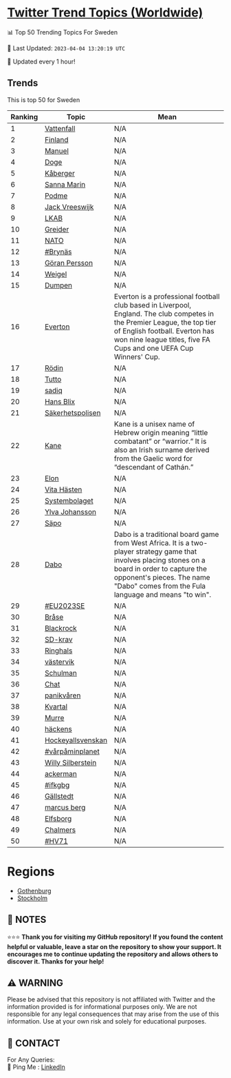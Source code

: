 [Twitter Trend Topics (Worldwide)](https://github.com/ErcinDedeoglu/Twitter-Trend-Topics)
==========


📊 Top 50 Trending Topics For Sweden

📆 Last Updated: `2023-04-04 13:20:19 UTC`

🔧 Updated every 1 hour!


## Trends

This is top 50 for Sweden

| Ranking | Topic | Mean |
| ------- | ------------ | ------------ |
| 1 | [Vattenfall](http://twitter.com/search?q=Vattenfall) | N/A |
| 2 | [Finland](http://twitter.com/search?q=Finland) | N/A |
| 3 | [Manuel](http://twitter.com/search?q=Manuel) | N/A |
| 4 | [Doge](http://twitter.com/search?q=Doge) | N/A |
| 5 | [Kåberger](http://twitter.com/search?q=K%c3%a5berger) | N/A |
| 6 | [Sanna Marin](http://twitter.com/search?q=Sanna+Marin) | N/A |
| 7 | [Podme](http://twitter.com/search?q=Podme) | N/A |
| 8 | [Jack Vreeswijk](http://twitter.com/search?q=Jack+Vreeswijk) | N/A |
| 9 | [LKAB](http://twitter.com/search?q=LKAB) | N/A |
| 10 | [Greider](http://twitter.com/search?q=Greider) | N/A |
| 11 | [NATO](http://twitter.com/search?q=NATO) | N/A |
| 12 | [#Brynäs](http://twitter.com/search?q=%23Bryn%c3%a4s) | N/A |
| 13 | [Göran Persson](http://twitter.com/search?q=G%c3%b6ran+Persson) | N/A |
| 14 | [Weigel](http://twitter.com/search?q=Weigel) | N/A |
| 15 | [Dumpen](http://twitter.com/search?q=Dumpen) | N/A |
| 16 | [Everton](http://twitter.com/search?q=Everton) | Everton is a professional football club based in Liverpool, England. The club competes in the Premier League, the top tier of English football. Everton has won nine league titles, five FA Cups and one UEFA Cup Winners' Cup. |
| 17 | [Rödin](http://twitter.com/search?q=R%c3%b6din) | N/A |
| 18 | [Tutto](http://twitter.com/search?q=Tutto) | N/A |
| 19 | [sadiq](http://twitter.com/search?q=sadiq) | N/A |
| 20 | [Hans Blix](http://twitter.com/search?q=Hans+Blix) | N/A |
| 21 | [Säkerhetspolisen](http://twitter.com/search?q=S%c3%a4kerhetspolisen) | N/A |
| 22 | [Kane](http://twitter.com/search?q=Kane) | Kane is a unisex name of Hebrew origin meaning “little combatant” or “warrior.” It is also an Irish surname derived from the Gaelic word for “descendant of Cathán.” |
| 23 | [Elon](http://twitter.com/search?q=Elon) | N/A |
| 24 | [Vita Hästen](http://twitter.com/search?q=Vita+H%c3%a4sten) | N/A |
| 25 | [Systembolaget](http://twitter.com/search?q=Systembolaget) | N/A |
| 26 | [Ylva Johansson](http://twitter.com/search?q=Ylva+Johansson) | N/A |
| 27 | [Säpo](http://twitter.com/search?q=S%c3%a4po) | N/A |
| 28 | [Dabo](http://twitter.com/search?q=Dabo) | Dabo is a traditional board game from West Africa. It is a two-player strategy game that involves placing stones on a board in order to capture the opponent's pieces. The name "Dabo" comes from the Fula language and means "to win". |
| 29 | [#EU2023SE](http://twitter.com/search?q=%23EU2023SE) | N/A |
| 30 | [Bråse](http://twitter.com/search?q=Br%c3%a5se) | N/A |
| 31 | [Blackrock](http://twitter.com/search?q=Blackrock) | N/A |
| 32 | [SD-krav](http://twitter.com/search?q=SD-krav) | N/A |
| 33 | [Ringhals](http://twitter.com/search?q=Ringhals) | N/A |
| 34 | [västervik](http://twitter.com/search?q=v%c3%a4stervik) | N/A |
| 35 | [Schulman](http://twitter.com/search?q=Schulman) | N/A |
| 36 | [Chat](http://twitter.com/search?q=Chat) | N/A |
| 37 | [panikvåren](http://twitter.com/search?q=panikv%c3%a5ren) | N/A |
| 38 | [Kvartal](http://twitter.com/search?q=Kvartal) | N/A |
| 39 | [Murre](http://twitter.com/search?q=Murre) | N/A |
| 40 | [häckens](http://twitter.com/search?q=h%c3%a4ckens) | N/A |
| 41 | [Hockeyallsvenskan](http://twitter.com/search?q=Hockeyallsvenskan) | N/A |
| 42 | [#vårpåminplanet](http://twitter.com/search?q=%23v%c3%a5rp%c3%a5minplanet) | N/A |
| 43 | [Willy Silberstein](http://twitter.com/search?q=Willy+Silberstein) | N/A |
| 44 | [ackerman](http://twitter.com/search?q=ackerman) | N/A |
| 45 | [#ifkgbg](http://twitter.com/search?q=%23ifkgbg) | N/A |
| 46 | [Gällstedt](http://twitter.com/search?q=G%c3%a4llstedt) | N/A |
| 47 | [marcus berg](http://twitter.com/search?q=marcus+berg) | N/A |
| 48 | [Elfsborg](http://twitter.com/search?q=Elfsborg) | N/A |
| 49 | [Chalmers](http://twitter.com/search?q=Chalmers) | N/A |
| 50 | [#HV71](http://twitter.com/search?q=%23HV71) | N/A |



# Regions

* [Gothenburg](</Sweden/Gothenburg.md>)
* [Stockholm](</Sweden/Stockholm.md>)



## 📝 NOTES

⭐⭐⭐ **Thank you for visiting my GitHub repository! If you found the content helpful or valuable, leave a star on the repository to show your support. It encourages me to continue updating the repository and allows others to discover it. Thanks for your help!**


## ⚠️ WARNING

Please be advised that this repository is not affiliated with Twitter and the information provided is for informational purposes only. We are not responsible for any legal consequences that may arise from the use of this information. Use at your own risk and solely for educational purposes.


## 📨 CONTACT

 For Any Queries:  
            🏓 Ping Me : [LinkedIn](https://www.linkedin.com/in/ercindedeoglu/)
